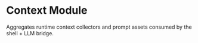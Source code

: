 # Context Module

Aggregates runtime context collectors and prompt assets consumed by the shell + LLM bridge.
